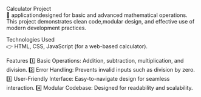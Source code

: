 Calculator Project      
🚀 applicationdesigned for basic and advanced mathematical operations. This project demonstrates clean code,modular design, and effective use of modern development practices.

Technologies Used              
👉 HTML, CSS, JavaScript (for a web-based calculator). 

Features 
1️⃣ Basic Operations: Addition, subtraction, multiplication, and division.
2️⃣ Error Handling: Prevents invalid inputs such as division by zero.
3️⃣ User-Friendly Interface: Easy-to-navigate design for seamless interaction.
4️⃣ Modular Codebase: Designed for readability and scalability.
